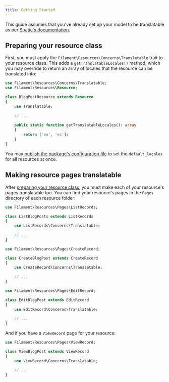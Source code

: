 ```yaml
---
title: Getting Started
---
```


This guide assumes that you've already set up your model to be translatable as per [Spatie's documentation](https://github.com/spatie/laravel-translatable#making-a-model-translatable).

## Preparing your resource class

First, you must apply the `Filament\Resources\Concerns\Translatable` trait to your resource class. This adds a `getTranslatableLocales()` method, which you may override to return an array of locales that the resource can be translated into:

```php
use Filament\Resources\Concerns\Translatable;
use Filament\Resources\Resource;

class BlogPostResource extends Resource
{
    use Translatable;
    
    // ...
    
    public static function getTranslatableLocales(): array
    {
        return ['en', 'es'];
    }
}
```

You may [publish the package's configuration file](installation#publishing-the-configuration) to set the `default_locales` for all resources at once.

## Making resource pages translatable

After [preparing your resource class](#preparing-your-resource-class), you must make each of your resource's pages translatable too. You can find your resource's pages in the `Pages` directory of each resource folder:

```php
use Filament\Resources\Pages\ListRecords;

class ListBlogPosts extends ListRecords
{
    use ListRecords\Concerns\Translatable;
    
    // ...
}
```

```php
use Filament\Resources\Pages\CreateRecord;

class CreateBlogPost extends CreateRecord
{
    use CreateRecord\Concerns\Translatable;
    
    // ...
}
```

```php
use Filament\Resources\Pages\EditRecord;

class EditBlogPost extends EditRecord
{
    use EditRecord\Concerns\Translatable;
    
    // ...
}
```

And if you have a `ViewRecord` page for your resource:

```php
use Filament\Resources\Pages\ViewRecord;

class ViewBlogPost extends ViewRecord
{
    use ViewRecord\Concerns\Translatable;
    
    // ...
}
```
